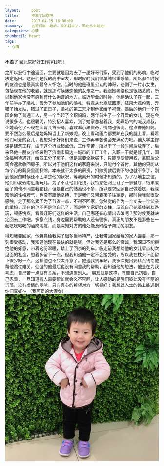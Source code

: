 ```yaml
---
layout:     post
title:      不浪了回京吧
date:       2017-04-15 16:00:00
summary:    去哥们家一趟后，浪不起来了，回北京上班吧～
categories: 心情
thumbnail: heart
tags:
 - 心情
---
```


**不浪了** 回北京好好工作挣钱吧！

之所以旅行中途返回，主要就是因为去了一趟好哥们家，受到了他们的影响，临时决定返回。这哥们是我的高中室友，那时候的我们很单纯很重感情，所以那个时候的友谊也是最真实最令人怀念。当时的他是班里公认的帅哥，迷倒了一片小女生，包括现在他的老婆，就是那时候迷恋他的女孩之一。我跟她老婆也是很熟悉的，所以到他家也没有感到有什么拘谨的地方。临近毕业的时候，他俩确认了在一起，三年前举办了婚礼，我为了参加他们的婚礼，特意从北京赶回家，结果大意的我，弄错了始发站，错过了正日子，婚礼的第二天才到他家给予祝贺。婚后的他们一个在国企做了普通工人，另一个当起了全职妈妈，两年前生了一个可爱的女儿，现在会说很多话，也很聪明，特别招人喜欢，到了她家总粘着我，奶声奶气的喊我叔叔，让她萌化了～现在会背几首唐诗，喜欢看小猪佩奇，情商也很高，这点像她妈妈，要不然怎么最后是她妈妈当上了新娘呢，晚上看动画片都要趴在我的腿上看，看着他们可爱的女儿，我想对于好哥们来说，工作再辛苦也会充满动力吧。他大学主修课是建筑工程，由于这个行业起点低，工作辛苦，所以干了一段时间后放弃了，后来经他一朋友介绍来到了济南市周边一城市的工厂工作，入职一干就是好几年，国企福利待遇好，给员工分了房子，但是需要全款买下，只能享受使用权，离职后公司会返款收回房子。所以对于他们这样的家庭来说，只能付个首付，其他的只能从每个月的薪资里面扣除，本来就不太多的薪资，扣除贷款后剩下的也就不多了，刚到他家的时候还不太清楚他的状况，等我离开的时候才知道的。为了尽地主之谊，他们带我去附近游玩儿，为了不让他们花钱，我特意在网上订了一家餐厅，结果爱面子的他不同意我花钱，但是自己的储蓄也不多，所以要求回家自己做着吃，我深知他的性格脾气，也没有跟他坚持，于是我们又带着孩子往家走，那时候我就很受感触，走了那么累了为了节省一点，不得不回家，忽然觉的作为一个丈夫一个父亲的重担，现在的他不再是他自己了，而是整个家庭的支柱，反观自己花着钱到处游玩，顿感愧疚，看着好哥们这样的生活，自己哪还有心情出去浪呢？那时候我就决定回去工作吧，多挣点钱，身边需要帮助的人还有很多。真正的朋友不是那些在一起吃吃喝喝的酒肉朋友，而是深知对方的难处能及时给予帮助的朋友。

得知我要回家，他特意给我买了很多当地特产，让我带回家给我的家人尝尝，那一刻很受感动，我知道他现在最缺的就是钱，但对我还是那么的真诚，我深知不能拒绝他的好意，带着这份温暖，踏上了回京的列车。临走前我想给他的女儿留点初次见面的礼金，想着多留下一点，但我知道他一定不会接受的，所以我在枕头下面留下很少的一点，这样他也不会太介意了。他送我到车站，我多次提出要转点钱给他帮他渡过难关，倔强的他最后也没有同意我的帮助，我知道他的想法，他是在为我考虑，自己苦一点没有关系，不想连累别人。
朋友就是这样，有苦自己抗着，自己忍着，一旦知道有人需要帮忙就会义不容辞，让人感动的是我们彼此没有华丽的词藻，没有虚情的寒暄，只有真心的希望对方一切都好！我想说人生的路上能遇到你们真好～
（我可爱的大侄女）
![可爱的大侄女](/assets/images/2017/dazhinv.JPG)
